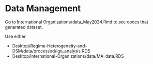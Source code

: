 # Data Management
Go to International Organizations/data_May2024.Rmd to see codes that generated dataset. 

Use either
* Desktop/Regime-Heterogeneity-and-DSM/data/processed/igo_analysis.RDS
* Desktop/International-Organizations/data/MA_data.RDS
